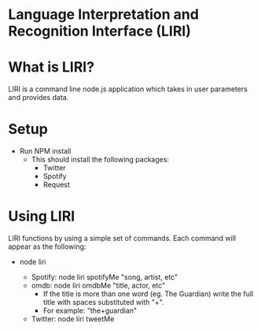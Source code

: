 # Language Interpretation and Recognition Interface (LIRI)

# What is LIRI?
LIRI is a command line node.js application which takes in user parameters and provides data.

# Setup

* Run NPM install
    + This should install the following packages:
        * Twitter
        * Spotify
        * Request

# Using LIRI

LIRI functions by using a simple set of commands. Each command will appear as the following:
* node liri <function> <parameter>
    + Spotify: node liri spotifyMe "song, artist, etc"
    + omdb: node liri omdbMe "title, actor, etc"
        * If the title is more than one word (eg. The Guardian) write the full title with spaces substituted with "+".
        * For example: "the+guardian"
    + Twitter: node liri tweetMe 

# 